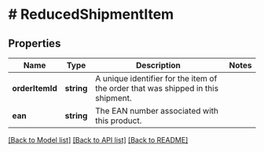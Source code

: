 # # ReducedShipmentItem

## Properties

Name | Type | Description | Notes
------------ | ------------- | ------------- | -------------
**orderItemId** | **string** | A unique identifier for the item of the order that was shipped in this shipment. |
**ean** | **string** | The EAN number associated with this product. |

[[Back to Model list]](../../README.md#models) [[Back to API list]](../../README.md#endpoints) [[Back to README]](../../README.md)
